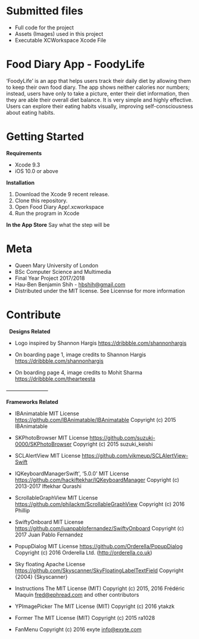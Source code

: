 # Submitted files
* Full code for the project
* Assets (Images) used in this project
* Executable XCWorkspace Xcode File

# Food Diary App - FoodyLife
‘FoodyLife’ is an app that helps users track their daily diet by allowing them to keep their own food diary. The app shows neither calories nor numbers; instead, users have only to take a picture, enter their diet information, then they are able their overall diet balance. It is very simple and highly effective. Users can explore their eating habits visually, improving self-consciousness about eating habits.  

# Getting Started

**Requirements**
* Xcode 9.3
* iOS 10.0 or above

**Installation**
1. Download the Xcode 9 recent release.
2. Clone this repository.
3. Open Food Diary App!.xcworkspace
4. Run the program in Xcode

**In the App Store**
Say what the step will be


# Meta
* Queen Mary University of London
* BSc Computer Science and Multimedia
* Final Year Project 2017/2018
* Hau-Ben Benjamin Shih - hbshih@gmail.com
* Distributed under the MIT license. See Licennse for more information

# Contribute
  **Designs Related**
* Logo inspired by Shannon Hargis https://dribbble.com/shannonhargis 

* On boarding page 1, image credits to Shannon Hargis https://dribbble.com/shannonhargis 

* On boarding page 4, image credits to Mohit Sharma https://dribbble.com/thearteesta

————————

**Frameworks Related**
* IBAnimatable 
MIT License
https://github.com/IBAnimatable/IBAnimatable 
Copyright (c) 2015 IBAnimatable  

* SKPhotoBrowser
MIT License
https://github.com/suzuki-0000/SKPhotoBrowser 
Copyright (c) 2015 suzuki_keishi

* SCLAlertView
MIT License
https://github.com/vikmeup/SCLAlertView-Swift

* IQKeyboardManagerSwift', ‘5.0.0'
MIT License
https://github.com/hackiftekhar/IQKeyboardManager
Copyright (c) 2013-2017 Iftekhar Qurashi

* ScrollableGraphView
MIT License
https://github.com/philackm/ScrollableGraphView
Copyright (c) 2016 Phillip

* SwiftyOnboard
MIT License
https://github.com/juanpablofernandez/SwiftyOnboard
Copyright (c) 2017 Juan Pablo Fernandez

* PopupDialog
MIT License
https://github.com/Orderella/PopupDialog
Copyright (c) 2016 Orderella Ltd. (http://orderella.co.uk)

* Sky floating
Apache License
https://github.com/Skyscanner/SkyFloatingLabelTextField
Copyright {2004} {Skyscanner}

* Instructions
The MIT License (MIT)
Copyright (c) 2015, 2016 Frédéric Maquin <fred@ephread.com>
and other contributors

* YPImagePicker
The MIT License (MIT)
Copyright (c) 2016 ytakzk

* Former
The MIT License (MIT)
Copyright (c) 2015 ra1028

* FanMenu
Copyright (c) 2016 exyte <info@exyte.com>

